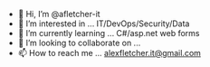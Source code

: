 - 👋 Hi, I’m @afletcher-it
- 👀 I’m interested in ... IT/DevOps/Security/Data
- 🌱 I’m currently learning ... C#/asp.net web forms
- 💞️ I’m looking to collaborate on ...
- 📫 How to reach me ... alexfletcher.it@gmail.com

<!---
afletcher-it/afletcher-it is a ✨ special ✨ repository because its `README.md` (this file) appears on your GitHub profile.
You can click the Preview link to take a look at your changes.
--->
